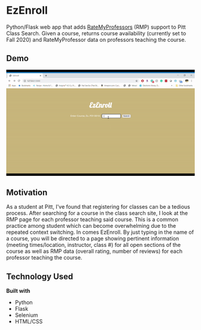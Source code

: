 # EzEnroll
Python/Flask web app that adds [RateMyProfessors](https://www.ratemyprofessors.com/) (RMP) support to Pitt Class Search. Given a course, returns course availability (currently set to Fall 2020) and RateMyProfessor data on professors teaching the course.

## Demo
<img src = "https://github.com/Akisanya/EzEnroll/blob/master/demo.gif" alt="demo gif"/>

## Motivation
As a student at Pitt, I've found that registering for classes can be a tedious process. After searching for a course in the class search site, I look at the RMP page for each professor teaching said course. This is a common practice among student which can become overwhelming due to the repeated context switching. In comes EzEnroll. By just typing in the name of a course, you will be directed to a page showing pertinent information (meeting times/location, instructor, class #) for all open sections of the course as well as RMP data (overall rating, number of reviews) for each professor teaching the course.

## Technology Used
<b>Built with</b>
- Python
- Flask
- Selenium
- HTML/CSS
